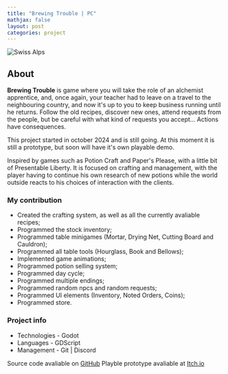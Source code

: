 ```yaml
---
title: "Brewing Trouble | PC"
mathjax: false
layout: post
categories: project
---
```


![Swiss Alps](https://user-images.githubusercontent.com/4943215/55412536-edbba180-5567-11e9-9c70-6d33bca3f8ed.jpg)

## About

<div>
  <p><strong>Brewing Trouble</strong> is game where you will take the role of an alchemist apprentice, and, once again, your teacher had to leave on a travel to the neighbouring country, and now it's up to you to keep business running until he returns. Follow the old recipes, discover new ones, attend requests from the people, but be careful with what kind of requests you accept... Actions have consequences.</p>
  <p>This project started in october 2024 and is still going. At this moment it is still a prototype, but soon will have it's own playable demo.</p>
  <p>Inspired by games such as Potion Craft and Paper's Please, with a little bit of Presentable Liberty. It is focused on crafting and management, with the player having to continue his own research of new potions while the world outside reacts to his choices of interaction with the clients.</p>
</div>

<div>
  <h3><strong>My contribution</strong></h3>
  <ul>
      <li>Created the crafting system, as well as all the currently avaliable recipes;</li>
      <li>Programmed the stock inventory;</li>
      <li>Programmed table minigames (Mortar, Drying Net, Cutting Board and Cauldron);</li>
      <li>Programmed all table tools (Hourglass, Book and Bellows);</li>
      <li>Implemented game animations;</li>
      <li>Programmed potion selling system;</li>
      <li>Programmed day cycle;</li>
      <li>Programmed multiple endings;</li>
      <li>Programmed random npcs and random requests;</li>
      <li>Programmed UI elements (Inventory, Noted Orders, Coins);</li>
      <li>Programmed store.</li>
  </ul>
</div>

<div>
  <h3><strong>Project info</strong></h3>
  <ul>
      <li>Technologies - Godot</li>
      <li>Languages - GDScript</li>
      <li>Management - Git | Discord</li>
  </ul>
  Source code avaliable on <a href="https://github.com/DeArc264/BrewingTrouble/tree/main" target="_blank">GitHub</a>
  Playble prototype avaliable at <a href="https://reddearc.itch.io/brewing-trouble" target="_blank">Itch.io</a>
</div>
